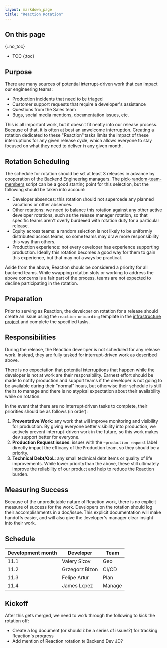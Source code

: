 ```yaml
---
layout: markdown_page
title: "Reaction Rotation"
---
```


## On this page
{:.no_toc}

- TOC
{:toc}

## Purpose

There are many sources of potential interrupt-driven work that can impact our
engineering teams:

- Production incidents that need to be triaged
- Customer support requests that require a developer's assistance
- Questions from the Sales team
- Bugs, social media mentions, documentation issues, etc.

This is all important work, but it doesn't fit neatly into our release process.
Because of that, it is often at best an unwelcome interruption. Creating a
rotation dedicated to these "Reaction" tasks limits the impact of these
interruptions for any given release cycle, which allows everyone to stay focused
on what they need to deliver in any given month.

## Rotation Scheduling

The schedule for rotation should be set at least 3 releases in advance by
cooperation of the Backend Engineering managers. The
[pick-random-team-members](https://gitlab.com/gitlab-com/www-gitlab-com/blob/master/bin/pick-random-team-members)
script can be a good starting point for this selection, but the following should
be taken into account:
- Developer absences: this rotation should not supercede any planned vacations
  or other absences. 
- Other rotations: we need to balance this rotation against any other active
  developer rotations, such as the release manager rotation, so that specific
  teams aren't overly burdened with rotation duty for a particular release.
- Equity across teams: a random selection is not likely to be uniformly
  distributed across teams, so some teams may draw more responsibility this way
  than others.
- Production experience: not every developer has experience supporting
  production. Ideally this rotation becomes a good way for them to gain this
  experience, but that may not always be practical.

Aside from the above, Reaction should be considered a priority for all
backend teams.  While swapping rotation slots or working to address the above
concerns is a fair part of the process, teams are not expected to decline
participating in the rotation.

## Preparation

Prior to serving as Reaction, the developer on rotation for a release should
create an issue using the `reaction-onboarding` template in the [infrastructure project](https://gitlab.com/gitlab-com/infrastructure/index.html.md) and complete the specified
tasks.

## Responsibilities

During the release, the Reaction developer is not scheduled for any release
work. Instead, they are fully tasked for interrupt-driven work as described
above.

There is no expectation that potential interruptions that happen while the
developer is not at work are their responsibility. Earnest effort should be made
to notify production and support teams if the developer is not going to be
available during their "normal" hours, but otherwise their schedule is still
theirs to manage and there is no atypical expectation about their availability
while on rotation.

In the event that there are no interrupt-driven tasks to complete, their
priorities should be as follows (in order):

1. **Preventative Work**: any work that will improve monitoring and visibility
  for production. By giving everyone better visibility into production, we
  actively prevent interrupt-driven work in the future, so this work makes dev
  support better for everyone.
1. **Production Request issues**: issues with the `~production request` label
   directly impact the efficacy of the Production team, so they should be a
   priority.
1. **Technical Debt/QoL**: any small technical debt items or quality of life
   improvements. While lower priority than the above, these still ultimately
   improve the reliability of our product and help to reduce the Reaction
   burden.

## Measuring Success

Because of the unpredictable nature of Reaction work, there is no explicit
measure of success for the work. Developers on the rotation should log their
accomplishments in a doc/issue. This explicit documentation will make handoffs
easier, and will also give the developer's manager clear insight into their
work.

## Schedule

| Development month | Developer | Team |
| --- | --- | --- |
| 11.1 | Valery Sizov | Geo |
| 11.2 | Grzegorz Bizon | CI/CD |
| 11.3 | Felipe Artur | Plan |
| 11.4 | James Lopez | Manage |

## Kickoff

After this gets merged, we need to work through the following to kick the
rotation off:

- Create a log document (or should it be a series of issues?) for tracking Reaction's progress
- Add mention of Reaction rotation to Backend Dev JD?
